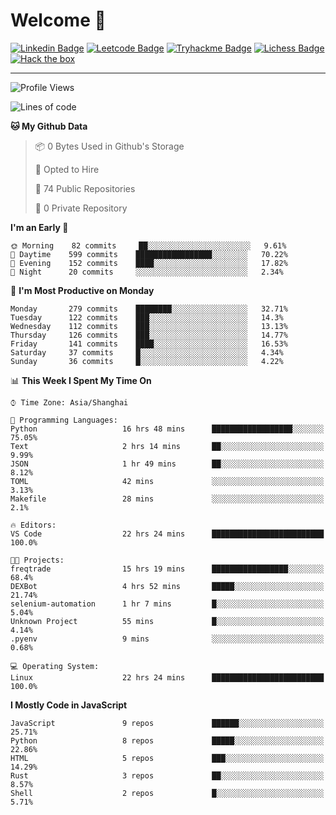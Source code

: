 # Welcome 👋

[![Linkedin Badge](https://img.shields.io/badge/-PedroTorres-blue?style=flat-square&logo=Linkedin&logoColor=white&link=https://www.linkedin.com/in/PedroTorres/)](https://www.linkedin.com/in/pedro-torres-cruz/)
[![Leetcode Badge](https://img.shields.io/badge/profile-leetcode-green)](https://leetcode.com/corfucinas/)
[![Tryhackme Badge](https://img.shields.io/badge/profile-tryhackme-blue)](https://tryhackme.com/p/Corfucinas/)
[![Lichess Badge](https://img.shields.io/badge/challenge_me-lichess-yellow)](https://lichess.org/@/Corfucinas)
[![Hack the box](https://img.shields.io/badge/hack_the_box-profile-red)](https://www.hackthebox.eu/profile/375826)

---

<!--START_SECTION:waka-->
![Profile Views](http://img.shields.io/badge/Profile%20Views-0-blue)

![Lines of code](https://img.shields.io/badge/From%20Hello%20World%20I%27ve%20Written-25.4%20million%20lines%20of%20code-blue)

**🐱 My Github Data** 

> 📦 0 Bytes Used in Github's Storage 
 > 
> 💼 Opted to Hire
 > 
> 📜 74 Public Repositories
 > 
> 🔑 0 Private Repository 
 > 
**I'm an Early 🐤** 

```text
🌞 Morning    82 commits     ██░░░░░░░░░░░░░░░░░░░░░░░   9.61% 
🌆 Daytime    599 commits    █████████████████░░░░░░░░   70.22% 
🌃 Evening    152 commits    ████░░░░░░░░░░░░░░░░░░░░░   17.82% 
🌙 Night      20 commits     ░░░░░░░░░░░░░░░░░░░░░░░░░   2.34%

```
📅 **I'm Most Productive on Monday** 

```text
Monday       279 commits    ████████░░░░░░░░░░░░░░░░░   32.71% 
Tuesday      122 commits    ███░░░░░░░░░░░░░░░░░░░░░░   14.3% 
Wednesday    112 commits    ███░░░░░░░░░░░░░░░░░░░░░░   13.13% 
Thursday     126 commits    ███░░░░░░░░░░░░░░░░░░░░░░   14.77% 
Friday       141 commits    ████░░░░░░░░░░░░░░░░░░░░░   16.53% 
Saturday     37 commits     █░░░░░░░░░░░░░░░░░░░░░░░░   4.34% 
Sunday       36 commits     █░░░░░░░░░░░░░░░░░░░░░░░░   4.22%

```


📊 **This Week I Spent My Time On** 

```text
⌚︎ Time Zone: Asia/Shanghai

💬 Programming Languages: 
Python                   16 hrs 48 mins      ██████████████████░░░░░░░   75.05% 
Text                     2 hrs 14 mins       ██░░░░░░░░░░░░░░░░░░░░░░░   9.99% 
JSON                     1 hr 49 mins        ██░░░░░░░░░░░░░░░░░░░░░░░   8.12% 
TOML                     42 mins             ░░░░░░░░░░░░░░░░░░░░░░░░░   3.13% 
Makefile                 28 mins             ░░░░░░░░░░░░░░░░░░░░░░░░░   2.1%

🔥 Editors: 
VS Code                  22 hrs 24 mins      █████████████████████████   100.0%

🐱‍💻 Projects: 
freqtrade                15 hrs 19 mins      █████████████████░░░░░░░░   68.4% 
DEXBot                   4 hrs 52 mins       █████░░░░░░░░░░░░░░░░░░░░   21.74% 
selenium-automation      1 hr 7 mins         █░░░░░░░░░░░░░░░░░░░░░░░░   5.04% 
Unknown Project          55 mins             █░░░░░░░░░░░░░░░░░░░░░░░░   4.14% 
.pyenv                   9 mins              ░░░░░░░░░░░░░░░░░░░░░░░░░   0.68%

💻 Operating System: 
Linux                    22 hrs 24 mins      █████████████████████████   100.0%

```

**I Mostly Code in JavaScript** 

```text
JavaScript               9 repos             ██████░░░░░░░░░░░░░░░░░░░   25.71% 
Python                   8 repos             █████░░░░░░░░░░░░░░░░░░░░   22.86% 
HTML                     5 repos             ███░░░░░░░░░░░░░░░░░░░░░░   14.29% 
Rust                     3 repos             ██░░░░░░░░░░░░░░░░░░░░░░░   8.57% 
Shell                    2 repos             █░░░░░░░░░░░░░░░░░░░░░░░░   5.71%

```



<!--END_SECTION:waka-->
